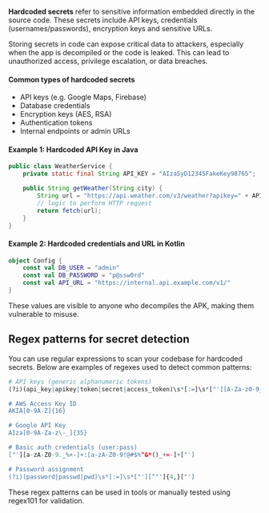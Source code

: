 **Hardcoded secrets** refer to sensitive information embedded directly in the source code. These secrets include API keys, credentials (usernames/passwords), encryption keys and sensitive URLs.

Storing secrets in code can expose critical data to attackers, especially when the app is decompiled or the code is leaked. This can lead to unauthorized access, privilege escalation, or data breaches.

#### Common types of hardcoded secrets

- API keys (e.g. Google Maps, Firebase)
- Database credentials
- Encryption keys (AES, RSA)
- Authentication tokens
- Internal endpoints or admin URLs

#### Example 1: Hardcoded API Key in Java
```java
public class WeatherService {
    private static final String API_KEY = "AIzaSyD12345FakeKey98765";  // hardcoded API key

    public String getWeather(String city) {
        String url = "https://api.weather.com/v3/weather?apikey=" + API_KEY + "&q=" + city;
        // logic to perform HTTP request
        return fetch(url);
    }
}
```


#### Example 2: Hardcoded credentials and URL in Kotlin
```kotlin
object Config {
    const val DB_USER = "admin"
    const val DB_PASSWORD = "p@ssw0rd"
    const val API_URL = "https://internal.api.example.com/v1/"
}
```

These values are visible to anyone who decompiles the APK, making them vulnerable to misuse.

## Regex patterns for secret detection

You can use regular expressions to scan your codebase for hardcoded secrets. Below are examples of regexes used to detect common patterns:


```r
# API keys (generic alphanumeric tokens)
(?i)(api_key|apikey|token|secret|access_token)\s*[:=]\s*["'][A-Za-z0-9_\-]{16,}["']

# AWS Access Key ID
AKIA[0-9A-Z]{16}

# Google API Key
AIza[0-9A-Za-z\-_]{35}

# Basic auth credentials (user:pass)
["'][a-zA-Z0-9._%+-]+:[a-zA-Z0-9!@#$%^&*()_+=-]+["']

# Password assignment
(?i)(password|passwd|pwd)\s*[:=]\s*["'][^"']{4,}["']
```


These regex patterns can be used in tools or manually tested using regex101 for validation.
